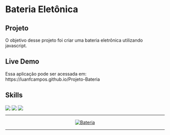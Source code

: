 <h1>Bateria Eletônica</h1>

<h2>Projeto</h2>
<p>O objetivo desse projeto foi criar uma bateria eletrônica utilizando javascript.<p>

<h2>Live Demo</h2>
<p>Essa aplicação pode ser acessada em: https://luanfcampos.github.io/Projeto-Bateria</p>

<h2>Skills</h2>
<div>
 
  <img align="center" src="https://img.shields.io/badge/HTML5-E34F26?style=for-the-badge&logo=html5&logoColor=white">
  <img align="center" src="https://img.shields.io/badge/CSS3-1572B6?style=for-the-badge&logo=css3&logoColor=white">
  <img align="center" src="https://img.shields.io/badge/JavaScript-F7DF1E?style=for-the-badge&logo=javascript&logoColor=black">

</div>
                           
<hr/>

<p align="center">
  <a href="https://luanfcampos.github.io/Projeto-Bateria" target="_blank">
    <img 
         src="https://i.imgur.com/KQL51Ex.png" 
         alt="Bateria" 
    />
  </a>
  <br />
</p>

<hr/>
